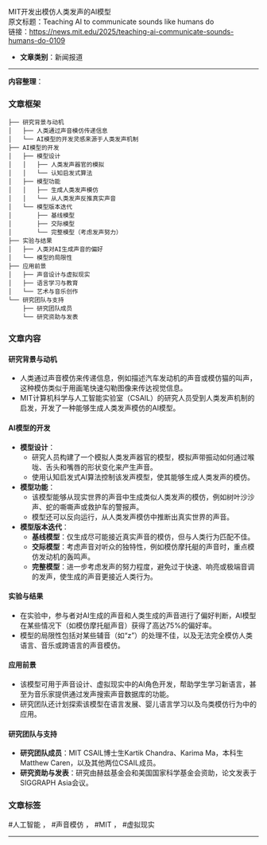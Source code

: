 MIT开发出模仿人类发声的AI模型  
  原文标题：Teaching AI to communicate sounds like humans do  
  链接：https://news.mit.edu/2025/teaching-ai-communicate-sounds-humans-do-0109  

- **文章类别**：新闻报道  

---

**内容整理**：

### 文章框架
```
├── 研究背景与动机
│   ├── 人类通过声音模仿传递信息
│   └── AI模型的开发灵感来源于人类发声机制
├── AI模型的开发
│   ├── 模型设计
│   │   ├── 人类发声器官的模拟
│   │   └── 认知启发式算法
│   ├── 模型功能
│   │   ├── 生成人类发声模仿
│   │   └── 从人类发声反推真实声音
│   └── 模型版本迭代
│       ├── 基线模型
│       ├── 交际模型
│       └── 完整模型（考虑发声努力）
├── 实验与结果
│   ├── 人类对AI生成声音的偏好
│   └── 模型的局限性
├── 应用前景
│   ├── 声音设计与虚拟现实
│   ├── 语言学习与教育
│   └── 艺术与音乐创作
└── 研究团队与支持
    ├── 研究团队成员
    └── 研究资助与发表
```

### 文章内容
#### 研究背景与动机
- 人类通过声音模仿来传递信息，例如描述汽车发动机的声音或模仿猫的叫声，这种模仿类似于用画笔快速勾勒图像来传达视觉信息。
- MIT计算机科学与人工智能实验室（CSAIL）的研究人员受到人类发声机制的启发，开发了一种能够生成人类发声模仿的AI模型。

#### AI模型的开发
- **模型设计**：
  - 研究人员构建了一个模拟人类发声器官的模型，模拟声带振动如何通过喉咙、舌头和嘴唇的形状变化来产生声音。
  - 使用认知启发式AI算法控制该发声模型，使其能够生成人类发声的模仿。
- **模型功能**：
  - 该模型能够从现实世界的声音中生成类似人类发声的模仿，例如树叶沙沙声、蛇的嘶嘶声或救护车的警报声。
  - 模型还可以反向运行，从人类发声模仿中推断出真实世界的声音。
- **模型版本迭代**：
  - **基线模型**：仅生成尽可能接近真实声音的模仿，但与人类行为匹配不佳。
  - **交际模型**：考虑声音对听众的独特性，例如模仿摩托艇的声音时，重点模仿发动机的轰鸣声。
  - **完整模型**：进一步考虑发声的努力程度，避免过于快速、响亮或极端音调的发声，使生成的声音更接近人类行为。

#### 实验与结果
- 在实验中，参与者对AI生成的声音和人类生成的声音进行了偏好判断，AI模型在某些情况下（如模仿摩托艇声音）获得了高达75%的偏好率。
- 模型的局限性包括对某些辅音（如“z”）的处理不佳，以及无法完全模仿人类语言、音乐或跨语言的声音模仿。

#### 应用前景
- 该模型可用于声音设计、虚拟现实中的AI角色开发，帮助学生学习新语言，甚至为音乐家提供通过发声搜索声音数据库的功能。
- 研究团队还计划探索该模型在语言发展、婴儿语言学习以及鸟类模仿行为中的应用。

#### 研究团队与支持
- **研究团队成员**：MIT CSAIL博士生Kartik Chandra、Karima Ma，本科生Matthew Caren，以及其他两位CSAIL成员。
- **研究资助与发表**：研究由赫兹基金会和美国国家科学基金会资助，论文发表于SIGGRAPH Asia会议。

### 文章标签
#人工智能 ， #声音模仿 ， #MIT ， #虚拟现实

---